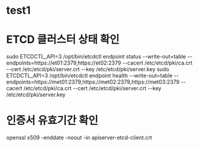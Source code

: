 # test1

# ETCD 클러스터 상태 확인
 sudo ETCDCTL_API=3 /opt/bin/etcdctl endpoint status --write-out=table --endpoints=https://et01:2379,https://et02:2379 --cacert /etc/etcd/pki/ca.crt --cert /etc/etcd/pki/server.crt --key /etc/etcd/pki/server.key
 sudo ETCDCTL_API=3 /opt/bin/etcdctl endpoint health --write-out=table --endpoints=https://met01:2379,https://met02:2379,https://met03:2379 --cacert /etc/etcd/pki/ca.crt --cert /etc/etcd/pki/server.crt --key /etc/etcd/pki/server.key

# 인증서 유효기간 확인
openssl x509 -enddate -noout -in apiserver-etcd-client.crt
